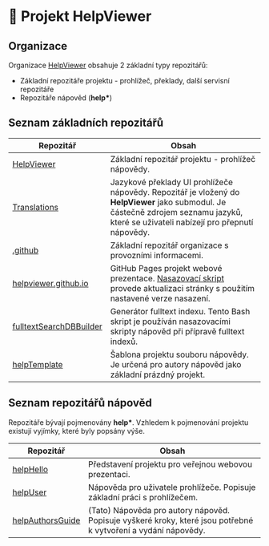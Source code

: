 # 🔎 Projekt HelpViewer

## Organizace

Organizace [HelpViewer][HelpViewer] obsahuje 2 základní typy repozitářů:

- Základní repozitáře projektu - prohlížeč, překlady, další servisní repozitáře
- Repozitáře nápověd (**help\***)

## Seznam základních repozitářů

| Repozitář | Obsah |
|---|---|
| [HelpViewer][RHelpViewer] | Základní repozitář projektu - prohlížeč nápovědy. |
| [Translations][RTranslations] | Jazykové překlady UI prohlížeče nápovědy. Repozitář je vložený do **HelpViewer** jako submodul. Je částečně zdrojem seznamu jazyků, které se uživateli nabízejí pro přepnutí nápovědy. |
| [.github][R.github] | Základní repozitář organizace s provozními informacemi. |
| [helpviewer.github.io][RWebHello] | GitHub Pages projekt webové prezentace. [Nasazovací skript][RWebHelloDeploy] provede aktualizaci stránky s použitím nastavené verze nasazení. |
| [fulltextSearchDBBuilder][FTSIndexBuilder] | Generátor fulltext indexu. Tento Bash skript je používán nasazovacími skripty nápověd při přípravě fulltext indexů. |
| [helpTemplate][RhelpTemplate] | Šablona projektu souboru nápovědy. Je určená pro autory nápověd jako základní prázdný projekt. |

## Seznam repozitářů nápověd

Repozitáře bývají pojmenovány **help\***. Vzhledem k pojmenování projektu existují vyjímky, které byly popsány výše.

| Repozitář | Obsah |
|---|---|
| [helpHello][RhelpHello] | Představení projektu pro veřejnou webovou prezentaci. |
| [helpUser][RhelpUser] | Nápověda pro uživatele prohlížeče. Popisuje základní práci s prohlížečem. |
| [helpAuthorsGuide][RhelpAuthorsGuide] | (Tato) Nápověda pro autory nápověd. Popisuje vyškeré kroky, které jsou potřebné k vytvoření a vydání nápovědy. |

[HelpViewer]: https://github.com/HelpViewer "HelpViewer"
[RHelpViewer]: https://github.com/HelpViewer/HelpViewer "HelpViewer"
[RTranslations]: https://github.com/HelpViewer/Translations "Překlady"
[RWebHello]: https://github.com/HelpViewer/helpviewer.github.io "Webová prezentace projektu"
[RWebHelloDeploy]: https://github.com/HelpViewer/helpviewer.github.io/actions/workflows/toPages.yml "Webová prezentace projektu - nasazení"
[FTSIndexBuilder]: https://github.com/HelpViewer/fulltextSearchDBBuilder "Generátor fulltext indexu"
[RhelpTemplate]: https://github.com/HelpViewer/helpTemplate "Šablona projektu souboru nápovědy"
[RhelpHello]: https://github.com/HelpViewer/helpHello
[RhelpUser]: https://github.com/HelpViewer/helpUser
[RhelpAuthorsGuide]: https://github.com/HelpViewer/helpAuthorsGuide
[R.github]: https://github.com/HelpViewer/.github "Repozitář se základními informacemi"

